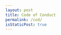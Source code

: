 ```yaml
---
layout: post
title: Code of Conduct
permalink: /cod/
isStaticPost: true
---
```


<!--- TODO(iurygregory): add code of conduct from OpenStack. -->


<img class="img-responsive feature-image" src="{{ site.baseurl }}/img/posts/cod.jpg" style="display:none">
